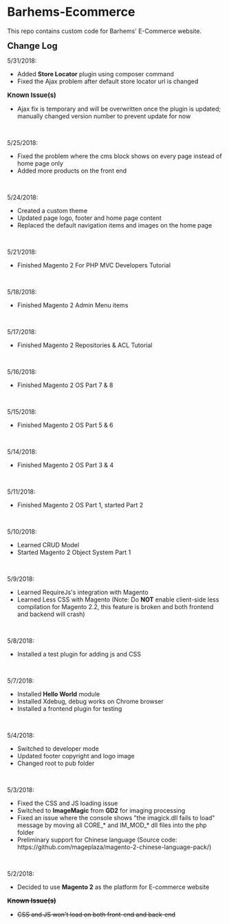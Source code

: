 # Barhems-Ecommerce

This repo contains custom code for Barhems' E-Commerce website.


<strong style="font-size:20px">Change Log</strong><br />


5/31/2018:
<ul>
<li>Added <b>Store Locator</b> plugin using composer command</li>
<li>Fixed the Ajax problem after default store locator url is changed</li>
</ul>
<strong style="font-size:15px">Known Issue(s)</strong><br />
<ul>
<li>Ajax fix is temporary and will be overwritten once the plugin is updated; manually changed version number to prevent update for now</li>
</ul>
<br />

5/25/2018:
<ul>
<li>Fixed the problem where the cms block shows on every page instead of home page only</li>
<li>Added more products on the front end</li>
</ul>
<br>

5/24/2018:
<ul>
<li>Created a custom theme</li>
<li>Updated page logo, footer and home page content</li>
<li>Replaced the default navigation items and images on the home page</li>
</ul>
<br>

5/21/2018:
<ul>
<li>Finished Magento 2 For PHP MVC Developers Tutorial</li>
</ul>
<br>

5/18/2018:
<ul>
<li>Finished Magento 2 Admin Menu items</li>
</ul>
<br>

5/17/2018:
<ul>
<li>Finished Magento 2 Repositories & ACL Tutorial</li>
</ul>
<br>

5/16/2018:
<ul>
<li>Finished Magento 2 OS Part 7 & 8</li>
</ul>
<br>

5/15/2018:
<ul>
<li>Finished Magento 2 OS Part 5 & 6</li>
</ul>
<br>

5/14/2018:
<ul>
<li>Finished Magento 2 OS Part 3 & 4</li>
</ul>
<br>

5/11/2018:
<ul>
<li>Finished Magento 2 OS Part 1, started Part 2</li>
</ul>
<br>

5/10/2018:
<ul>
<li>Learned CRUD Model</li>
<li>Started Magento 2 Object System Part 1</li>
</ul>
<br>

5/9/2018:
<ul>
<li>Learned RequireJs's integration with Magento</li>
<li>Learned Less CSS with Magento (Note: Do <b>NOT</b> enable client-side less compilation for Magento 2.2, this feature is broken and both frontend and backend will crash)</li>
</ul>
<br>

5/8/2018:
<ul>
<li>Installed a test plugin for adding js and CSS</li>
</ul>
<br>

5/7/2018:
<ul><li>Installed <b>Hello World</b> module</li>
<li>Installed Xdebug, debug works on Chrome browser</li>
<li>Installed a frontend plugin for testing</li>
</ul>
<br>

5/4/2018:
<ul><li>Switched to developer mode</li>
<li>Updated footer copyright and logo image</li>
<li>Changed root to pub folder</li>
</ul>
<br>

5/3/2018:
<ul><li>Fixed the CSS and JS loading issue</li>
<li>Switched to <b>ImageMagic</b> from <b>GD2</b> for imaging processing</li>
<li>Fixed an issue where the console shows "the imagick.dll fails to load" message by moving all CORE_* and IM_MOD_* dll files into the php folder</li>
<li>Preliminary support for Chinese language (Source code: https://github.com/mageplaza/magento-2-chinese-language-pack/)</li>
</ul>
<br>

5/2/2018:
<ul><li>Decided to use <b>Magento 2</b> as the platform for E-commerce website</li>
</ul>
<strike> 
<strong style="font-size:15px">Known Issue(s)</strong><br />
<ul>
<li>CSS and JS won't load on both front-end and back-end</li>
</ul>
</strike>
<br />
